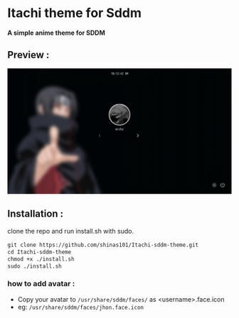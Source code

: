 # Itachi theme for Sddm

**A simple anime theme for SDDM**

## Preview :
![preview](Itachi/preview.png)

## Installation :

clone the repo and run install.sh with sudo.
```
git clone https://github.com/shinas101/Itachi-sddm-theme.git
cd Itachi-sddm-theme
chmod +x ./install.sh
sudo ./install.sh

```
### how to add avatar :
- Copy your avatar to `/usr/share/sddm/faces/` as \<username\>.face.icon
-   eg: `/usr/share/sddm/faces/jhon.face.icon`
<!---https://github.com/shinas101

